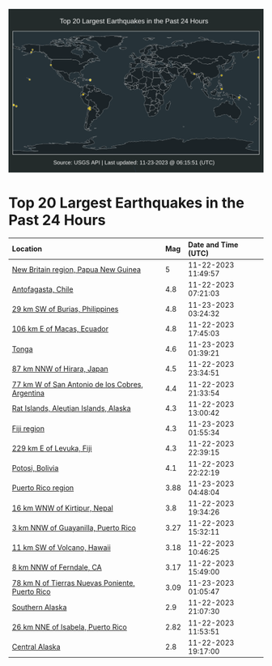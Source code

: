 ![Map](./map.png)

# Top 20 Largest Earthquakes in the Past 24 Hours

| Location | Mag | Date and Time (UTC) |
|:---|:---|:---|
| [New Britain region, Papua New Guinea](https://earthquake.usgs.gov/earthquakes/eventpage/us6000lq23) | 5 | 11-22-2023 11:49:57 |
| [Antofagasta, Chile](https://earthquake.usgs.gov/earthquakes/eventpage/us6000lq0y) | 4.8 | 11-22-2023 07:21:03 |
| [29 km SW of Burias, Philippines](https://earthquake.usgs.gov/earthquakes/eventpage/us6000lq7k) | 4.8 | 11-23-2023 03:24:32 |
| [106 km E of Macas, Ecuador](https://earthquake.usgs.gov/earthquakes/eventpage/us6000lq4i) | 4.8 | 11-22-2023 17:45:03 |
| [Tonga](https://earthquake.usgs.gov/earthquakes/eventpage/us6000lq74) | 4.6 | 11-23-2023 01:39:21 |
| [87 km NNW of Hirara, Japan](https://earthquake.usgs.gov/earthquakes/eventpage/us6000lq6l) | 4.5 | 11-22-2023 23:34:51 |
| [77 km W of San Antonio de los Cobres, Argentina](https://earthquake.usgs.gov/earthquakes/eventpage/us6000lq5y) | 4.4 | 11-22-2023 21:33:54 |
| [Rat Islands, Aleutian Islands, Alaska](https://earthquake.usgs.gov/earthquakes/eventpage/us6000lq28) | 4.3 | 11-22-2023 13:00:42 |
| [Fiji region](https://earthquake.usgs.gov/earthquakes/eventpage/us6000lq75) | 4.3 | 11-23-2023 01:55:34 |
| [229 km E of Levuka, Fiji](https://earthquake.usgs.gov/earthquakes/eventpage/us6000lq6g) | 4.3 | 11-22-2023 22:39:15 |
| [Potosi, Bolivia](https://earthquake.usgs.gov/earthquakes/eventpage/us6000lq6a) | 4.1 | 11-22-2023 22:22:19 |
| [Puerto Rico region](https://earthquake.usgs.gov/earthquakes/eventpage/pr2023327000) | 3.88 | 11-23-2023 04:48:04 |
| [16 km WNW of Kirtipur, Nepal](https://earthquake.usgs.gov/earthquakes/eventpage/us6000lq54) | 3.8 | 11-22-2023 19:34:26 |
| [3 km NNW of Guayanilla, Puerto Rico](https://earthquake.usgs.gov/earthquakes/eventpage/pr2023326000) | 3.27 | 11-22-2023 15:32:11 |
| [11 km SW of Volcano, Hawaii](https://earthquake.usgs.gov/earthquakes/eventpage/hv73657512) | 3.18 | 11-22-2023 10:46:25 |
| [8 km NNW of Ferndale, CA](https://earthquake.usgs.gov/earthquakes/eventpage/nc73965951) | 3.17 | 11-22-2023 15:49:00 |
| [78 km N of Tierras Nuevas Poniente, Puerto Rico](https://earthquake.usgs.gov/earthquakes/eventpage/pr71431808) | 3.09 | 11-23-2023 01:05:47 |
| [Southern Alaska](https://earthquake.usgs.gov/earthquakes/eventpage/ak023ezhqt3i) | 2.9 | 11-22-2023 21:07:30 |
| [26 km NNE of Isabela, Puerto Rico](https://earthquake.usgs.gov/earthquakes/eventpage/pr71431783) | 2.82 | 11-22-2023 11:53:51 |
| [Central Alaska](https://earthquake.usgs.gov/earthquakes/eventpage/ak023ezgm0nl) | 2.8 | 11-22-2023 19:17:00 |
